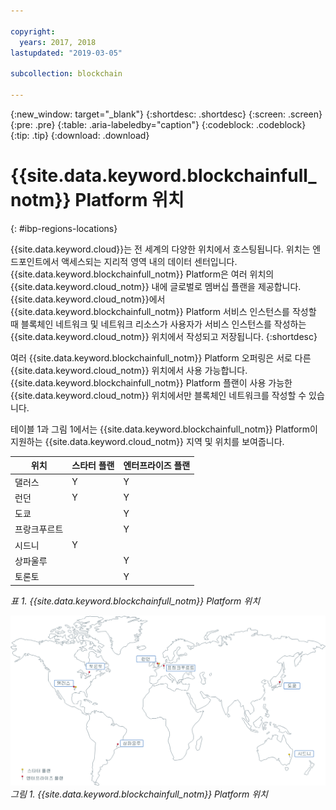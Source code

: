 ```yaml
---

copyright:
  years: 2017, 2018
lastupdated: "2019-03-05"

subcollection: blockchain

---
```


{:new_window: target="_blank"}
{:shortdesc: .shortdesc}
{:screen: .screen}
{:pre: .pre}
{:table: .aria-labeledby="caption"}
{:codeblock: .codeblock}
{:tip: .tip}
{:download: .download}


# {{site.data.keyword.blockchainfull_notm}} Platform 위치
{: #ibp-regions-locations}

{{site.data.keyword.cloud}}는 전 세계의 다양한 위치에서 호스팅됩니다. 위치는 엔드포인트에서 액세스되는 지리적 영역 내의 데이터 센터입니다. {{site.data.keyword.blockchainfull_notm}} Platform은 여러 위치의 {{site.data.keyword.cloud_notm}} 내에 글로벌로 멤버십 플랜을
제공합니다. {{site.data.keyword.cloud_notm}}에서 {{site.data.keyword.blockchainfull_notm}} Platform 서비스 인스턴스를 작성할 때 블록체인 네트워크 및 네트워크 리소스가 사용자가 서비스 인스턴스를 작성하는 {{site.data.keyword.cloud_notm}} 위치에서 작성되고 저장됩니다.
{:shortdesc}

여러 {{site.data.keyword.blockchainfull_notm}} Platform 오퍼링은 서로 다른 {{site.data.keyword.cloud_notm}} 위치에서
사용 가능합니다. {{site.data.keyword.blockchainfull_notm}} Platform 플랜이 사용 가능한 {{site.data.keyword.cloud_notm}} 위치에서만
블록체인 네트워크를 작성할 수 있습니다.

테이블 1과 그림 1에서는 {{site.data.keyword.blockchainfull_notm}} Platform이 지원하는 {{site.data.keyword.cloud_notm}} 지역 및 위치를 보여줍니다.

| 위치 | 스타터 플랜 | 엔터프라이즈 플랜 |
|--------|----------|----------|
| 댈러스 | Y | Y |
| 런던 | Y | Y |
| 도쿄 |  | Y |
| 프랑크푸르트 |  | Y |
| 시드니 | Y |  |
| 상파울루 |  | Y |
| 토론토 |  | Y |

_표 1. {{site.data.keyword.blockchainfull_notm}} Platform 위치_


![{{site.data.keyword.blockchainfull_notm}} Platform 위치](../images/ibp_regions.png "{{site.data.keyword.blockchainfull_notm}} Platform 위치")  
_그림 1. {{site.data.keyword.blockchainfull_notm}} Platform 위치_
